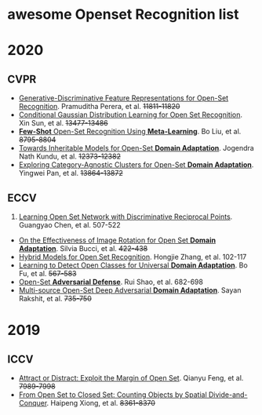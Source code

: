 # awesome Openset Recognition list

# 2020

## CVPR
+ [Generative-Discriminative Feature Representations for Open-Set Recognition](http://openaccess.thecvf.com/content_CVPR_2020/papers/Perera_Generative-Discriminative_Feature_Representations_for_Open-Set_Recognition_CVPR_2020_paper.pdf). Pramuditha Perera, et al. ~~11811-11820~~
+ [Conditional Gaussian Distribution Learning for Open Set Recognition](http://openaccess.thecvf.com/content_CVPR_2020/papers/Sun_Conditional_Gaussian_Distribution_Learning_for_Open_Set_Recognition_CVPR_2020_paper.pdf). Xin Sun, et al. ~~13477-13486~~
+ [**Few-Shot** Open-Set Recognition Using **Meta-Learning**](https://arxiv.org/abs/2005.13713#:~:text=Few-Shot%20Open-Set%20Recognition%20using%20Meta-Learning.%20The%20problem%20of,argued%20that%20the%20classic%20softmax%20classifier%20is%20). Bo Liu, et al. ~~8795-8804~~
+ [Towards Inheritable Models for Open-Set **Domain Adaptation**](https://openaccess.thecvf.com/content_CVPR_2020/papers/Kundu_Towards_Inheritable_Models_for_Open-Set_Domain_Adaptation_CVPR_2020_paper.pdf). Jogendra Nath Kundu, et al. ~~12373-12382~~
+ [Exploring Category-Agnostic Clusters for Open-Set **Domain Adaptation**](https://openaccess.thecvf.com/content_CVPR_2020/papers/Pan_Exploring_Category-Agnostic_Clusters_for_Open-Set_Domain_Adaptation_CVPR_2020_paper.pdf). Yingwei Pan, et al. ~~13864-13872~~

## ECCV
1. [Learning Open Set Network with Discriminative Reciprocal Points](https://www.ecva.net/papers/eccv_2020/papers_ECCV/papers/123480511.pdf). Guangyao Chen, et al. 507-522
+ [On the Effectiveness of Image Rotation for Open Set **Domain Adaptation**](https://arxiv.org/abs/2007.12360). Silvia Bucci, et al.  ~~422-438~~
+ [Hybrid Models for Open Set Recognition](https://arxiv.org/pdf/2003.12506.pdf). Hongjie Zhang, et al. 102-117
+ [Learning to Detect Open Classes for Universal **Domain Adaptation**](https://www.ecva.net/papers/eccv_2020/papers_ECCV/papers/123600562.pdf). Bo Fu, et al. ~~567-583~~
+ [Open-Set **Adversarial Defense**](https://arxiv.org/abs/2009.00814). Rui Shao, et al. 682-698
+ [Multi-source Open-Set Deep Adversarial **Domain Adaptation**](https://www.ecva.net/papers/eccv_2020/papers_ECCV/papers/123710732.pdf). Sayan Rakshit, et al. ~~735-750~~

# 2019

## ICCV
+ [Attract or Distract: Exploit the Margin of Open Set](https://arxiv.org/abs/1908.01925v1). Qianyu Feng, et al. ~~7989-7998~~
+ [From Open Set to Closed Set: Counting Objects by Spatial Divide-and-Conquer](https://openaccess.thecvf.com/content_ICCV_2019/papers/Xiong_From_Open_Set_to_Closed_Set_Counting_Objects_by_Spatial_ICCV_2019_paper.pdf). Haipeng Xiong, et al. ~~8361-8370~~

